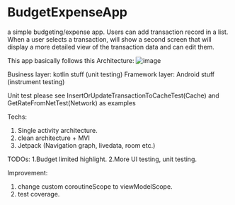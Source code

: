 # BudgetExpenseApp
a simple budgeting/expense app. Users can add transaction record in a list. When a user selects a transaction, will show a second screen that will display a more detailed view of the transaction data and can edit them.

This app basically follows this Architecture:
![image](https://user-images.githubusercontent.com/46810206/127237102-a0c7eaac-9c31-4174-acd0-c0c46360db2d.png)

Business layer: kotlin stuff (unit testing)
Framework layer: Android stuff (instrument testing)

Unit test please see InsertOrUpdateTransactionToCacheTest(Cache) and GetRateFromNetTest(Network) as examples

Techs:
1. Single activity architecture.
2. clean architecture + MVI
3. Jetpack (Navigation graph, livedata, room etc.)

TODOs:
1.Budget limited highlight.
2.More UI testing, unit testing.

Improvement:
1. change custom coroutineScope to viewModelScope.
2. test coverage.



